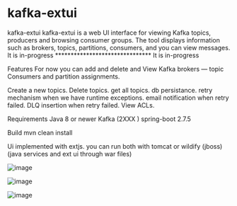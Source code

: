 # kafka-extui
kafka-extui
kafka-extui is a web UI interface for viewing Kafka topics, producers and browsing consumer groups. The tool displays information such as brokers, topics, partitions, consumers, and you can view messages. It is in-progress ******************************* It is in-progress

Features For now you can add and delete and View Kafka brokers — topic Consumers and partition assignments.

Create a new topics. Delete topics. get all topics. db persistance. retry mechanism when we have runtime exceptions. email notification when retry failed. DLQ insertion when retry failed. View ACLs.

Requirements Java 8 or newer Kafka (2XXX ) spring-boot 2.7.5

Build mvn clean install

Ui implemented with extjs. you can run both with tomcat or wildify (jboss) (java services and ext ui through war files)


![image](https://user-images.githubusercontent.com/41895101/203134312-8f50a567-db98-4942-8c03-09a3f60859ac.png)





![image](https://user-images.githubusercontent.com/41895101/203134694-350fffee-c3cb-45de-8636-2233ead63089.png)



![image](https://user-images.githubusercontent.com/41895101/203135235-175a4fbc-b8c6-4fde-b08b-7412cbe8aba1.png)



